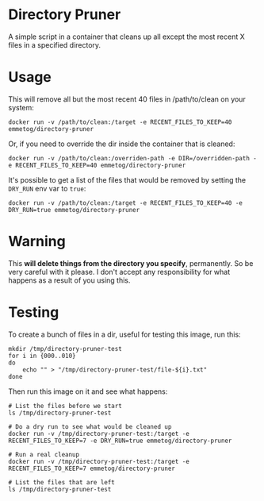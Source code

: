 # Directory Pruner
A simple script in a container that cleans up all except the most recent X files in a specified directory.

# Usage

This will remove all but the most recent 40 files in /path/to/clean on your system:

    docker run -v /path/to/clean:/target -e RECENT_FILES_TO_KEEP=40 emmetog/directory-pruner

Or, if you need to override the dir inside the container that is cleaned:

    docker run -v /path/to/clean:/overriden-path -e DIR=/overridden-path -e RECENT_FILES_TO_KEEP=40 emmetog/directory-pruner

It's possible to get a list of the files that would be removed by setting the `DRY_RUN` env var to `true`:

    docker run -v /path/to/clean:/target -e RECENT_FILES_TO_KEEP=40 -e DRY_RUN=true emmetog/directory-pruner

# Warning

This **will delete things from the directory you specify**, permanently. So be very careful with it please. I don't
accept any responsibility for what happens as a result of you using this.

# Testing

To create a bunch of files in a dir, useful for testing this image, run this:

    mkdir /tmp/directory-pruner-test
    for i in {000..010}
    do
        echo "" > "/tmp/directory-pruner-test/file-${i}.txt"
    done

Then run this image on it and see what happens:

    # List the files before we start
    ls /tmp/directory-pruner-test

    # Do a dry run to see what would be cleaned up
    docker run -v /tmp/directory-pruner-test:/target -e RECENT_FILES_TO_KEEP=7 -e DRY_RUN=true emmetog/directory-pruner

    # Run a real cleanup
    docker run -v /tmp/directory-pruner-test:/target -e RECENT_FILES_TO_KEEP=7 emmetog/directory-pruner

    # List the files that are left
    ls /tmp/directory-pruner-test


